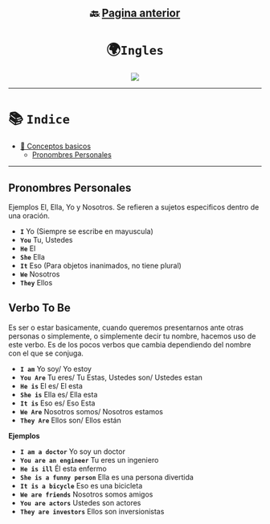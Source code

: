 <div align="center">

## 🔙 [Pagina anterior](https://github.com/NomaDiix/Working)


# 🌍`Ingles`

<img src="https://media.giphy.com/media/555LNFtAGCaTC0tffa/giphy.gif"/>
</div>


---

# 📚 `Indice`
- [📒 Conceptos basicos](#conceptos-basicos)
    - [Pronombres Personales](#pronombres-personales)
---

## Pronombres Personales

Ejemplos El, Ella, Yo y Nosotros. Se refieren a sujetos especificos dentro de una oración.
- **`I`** Yo (Siempre se escribe en mayuscula)
- **`You`** Tu, Ustedes
- **`He`** El
- **`She`** Ella
- **`It`** Eso (Para objetos inanimados, no tiene plural)
- **`We`** Nosotros
- **`They`** Ellos

## Verbo To Be

Es ser o estar basicamente, cuando queremos presentarnos ante otras personas o simplemente, o simplemente decir tu nombre, hacemos uso de este verbo. Es de los pocos verbos que cambia dependiendo del nombre con el que se conjuga.

- **`I am`** Yo soy/ Yo estoy
- **`You Are`** Tu eres/ Tu Estas, Ustedes son/ Ustedes estan
- **`He is`** El es/ El esta
- **`She is`** Ella es/ Ella esta
- **`It is`** Eso es/ Eso Esta
- **`We Are`** Nosotros somos/ Nosotros estamos
- **`They Are`** Ellos son/ Ellos están

**Ejemplos**
- **`I am a doctor`** Yo soy un doctor
- **`You are an engineer`** Tu eres un ingeniero
- **`He is ill`** Él esta enfermo
- **`She is a funny person`** Ella es una persona divertida
- **`It is a bicycle`** Eso es una bicicleta
- **`We are friends`** Nosotros somos amigos
- **`You are actors`** Ustedes son actores
- **`They are investors`** Ellos son inversionistas
